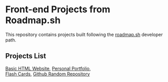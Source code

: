 # Front-end Projects from Roadmap.sh

This repository contains projects built following the [roadmap.sh](https://roadmap.sh/) developer path.

## Projects List

[Basic HTML Website](https://roadmap.sh/projects/basic-html-website), [Personal Portfolio](https://roadmap.sh/projects/portfolio-website),\
[Flash Cards](https://roadmap.sh/projects/flash-cards), [Github Random Repository](https://roadmap.sh/projects/github-random-repo)



